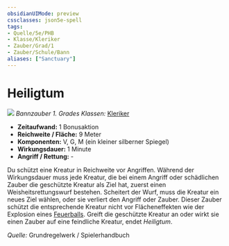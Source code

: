 ```yaml
---
obsidianUIMode: preview
cssclasses: json5e-spell
tags:
- Quelle/5e/PHB
- Klasse/Kleriker
- Zauber/Grad/1
- Zauber/Schule/Bann
aliases: ["Sanctuary"]
---
```

# Heiligtum
![](../../../99%20-%20Setup/Files/Bildersammlung/Symbolik/Bannzauber.webp#token)
*Bannzauber 1. Grades*
*Klassen:* [Kleriker](../Charakteroptionen/Klassen/Kleriker.md)

- **Zeitaufwand:** 1 Bonusaktion
- **Reichweite / Fläche:** 9 Meter
- **Komponenten:** V, G, M (ein kleiner silberner Spiegel)
- **Wirkungsdauer:** 1 Minute
- **Angriff / Rettung:** -

Du schützt eine Kreatur in Reichweite vor Angriffen. Während der Wirkungsdauer muss jede Kreatur, die bei einem Angriff oder schädlichen Zauber die geschützte Kreatur als Ziel hat, zuerst einen Weisheitsrettungswurf bestehen. Scheitert der Wurf, muss die Kreatur ein neues Ziel wählen, oder sie verliert den Angriff oder Zauber. Dieser Zauber schützt die entsprechende Kreatur nicht vor Flächeneffekten wie der Explosion eines [Feuerballs](Feuerball.md). 
Greift die geschützte Kreatur an oder wirkt sie einen Zauber auf eine feindliche Kreatur, endet *Heiligtum*.

 *Quelle:* Grundregelwerk / Spielerhandbuch